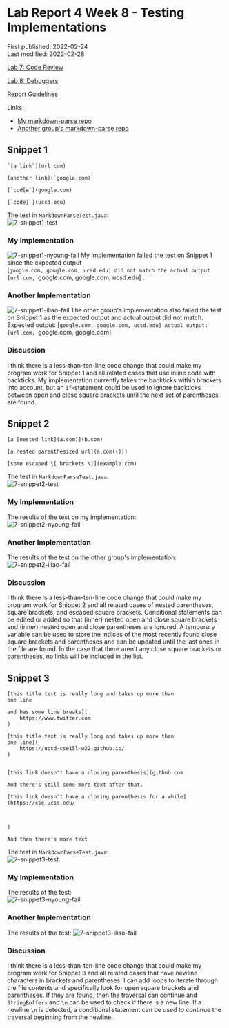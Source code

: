 # Lab Report 4 Week 8 - Testing Implementations

First published: 2022-02-24  
Last modified: 2022-02-28

[Lab 7: Code Review](https://ucsd-cse15l-w22.github.io/week/week7/)

[Lab 8: Debuggers](https://ucsd-cse15l-w22.github.io/week/week8/)

[Report Guidelines](https://ucsd-cse15l-w22.github.io/week/week8/#week-8-lab-report)

Links:
- [My markdown-parse repo](https://github.com/natalieycyoung/markdown-parse)
- [Another group's markdown-parse repo](https://github.com/iireneliao/markdown-parse)

## Snippet 1
	`[a link`](url.com)
	
	[another link](`google.com)`
	
	[`cod[e`](google.com)
	
	[`code]`](ucsd.edu)

The test in `MarkdownParseTest.java`:  
![7-snippet1-test](Images/7-snippet1-test.png)

### My Implementation

![7-snippet1-nyoung-fail](Images/7-snippet1-nyoung-fail.png)
My implementation failed the test on Snippet 1 since the expected output  
	[`google.com, google.com, ucsd.edu]
did not match the actual output
	[url.com, `google.com, google.com, ucsd.edu]
.

### Another Implementation

![7-snippet1-iliao-fail](Images/7-snippet1-iliao-fail.png)
The other group's implementation also failed the test on Snippet 1 as the expected output and actual output did not match.
Expected output:	[`google.com, google.com, ucsd.edu]
Actual output:	[url.com, `google.com, google.com]

### Discussion  
I think there is a less-than-ten-line code change that could make my program work for Snippet 1 and all related cases that use inline code with backticks. My implementation currently takes the backticks within brackets into account, but an `if`-statement could be used to ignore backticks between open and close square brackets until the next set of parentheses are found.

## Snippet 2
	[a [nested link](a.com)](b.com)
	
	[a nested parenthesized url](a.com(()))
	
	[some escaped \[ brackets \]](example.com)


The test in `MarkdownParseTest.java`:  
![7-snippet2-test](Images/7-snippet2-test.png)

### My Implementation

The results of the test on my implementation:  
![7-snippet2-nyoung-fail](Images/7-snippet2-nyoung-fail.png)

### Another Implementation

The results of the test on the other group's implementation:  
![7-snippet2-iliao-fail](Images/7-snippet2-iliao-fail.png)

### Discussion
I think there is a less-than-ten-line code change that could make my program work for Snippet 2 and all related cases of nested parentheses, square brackets, and escaped square brackets. Conditional statements can be edited or added so that (inner) nested open and close square brackets and (inner) nested open and close parentheses are ignored. A temporary variable can be used to store the indices of the most recently found close square brackets and parentheses and can be updated until the last ones in the file are found. In the case that there aren't any close square brackets or parentheses, no links will be included in the list.

## Snippet 3
	[this title text is really long and takes up more than 
	one line
	
	and has some line breaks](
	    https://www.twitter.com
	)
	
	[this title text is really long and takes up more than 
	one line](
	    https://ucsd-cse15l-w22.github.io/
	)
	
	
	[this link doesn't have a closing parenthesis](github.com
	
	And there's still some more text after that.
	
	[this link doesn't have a closing parenthesis for a while](https://cse.ucsd.edu/
	
	
	
	)
	
	And then there's more text

The test in `MarkdownParseTest.java`:  
![7-snippet3-test](Images/7-snippet3-test.png)

### My Implementation

The results of the test:  
![7-snippet3-nyoung-fail](Images/7-snippet3-nyoung-fail.png)

### Another Implementation

The results of the test:
![7-snippet3-iliao-fail](Images/7-snippet3-iliao-fail.png)

### Discussion
I think there is a less-than-ten-line code change that could make my program work for Snippet 3 and all related cases that have newline characters in brackets and parentheses. I can add loops to iterate through the file contents and specifically look for open square brackets and parentheses. If they are found, then the traversal can continue and `StringBuffers` and `\n` can be used to check if there is a new line. If a newline `\n` is detected, a conditional statement can be used to continue the traversal beginning from the newline.
